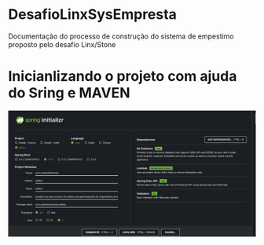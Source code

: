 # DesafioLinxSysEmpresta
Documentação do processo de construção do sistema de empestimo proposto pelo desafio Linx/Stone

# Inicianlizando o projeto com ajuda do Sring e MAVEN 

 ![inicinalizando o projeto](image/dadosDoInitializer.png)
